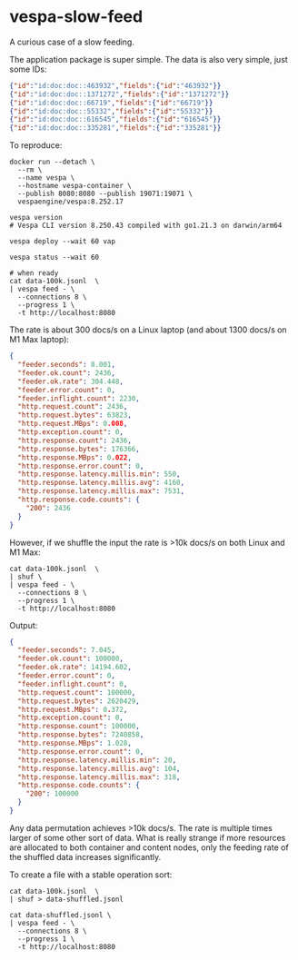 # vespa-slow-feed
A curious case of a slow feeding.

The application package is super simple.
The data is also very simple, just some IDs:

```json
{"id":"id:doc:doc::463932","fields":{"id":"463932"}}
{"id":"id:doc:doc::1371272","fields":{"id":"1371272"}}
{"id":"id:doc:doc::66719","fields":{"id":"66719"}}
{"id":"id:doc:doc::55332","fields":{"id":"55332"}}
{"id":"id:doc:doc::616545","fields":{"id":"616545"}}
{"id":"id:doc:doc::335281","fields":{"id":"335281"}}
```

To reproduce:

```shell
docker run --detach \
  --rm \
  --name vespa \
  --hostname vespa-container \
  --publish 8080:8080 --publish 19071:19071 \
  vespaengine/vespa:8.252.17

vespa version
# Vespa CLI version 8.250.43 compiled with go1.21.3 on darwin/arm64

vespa deploy --wait 60 vap

vespa status --wait 60

# when ready
cat data-100k.jsonl  \
| vespa feed - \
  --connections 8 \
  --progress 1 \
  -t http://localhost:8080
```

The rate is about 300 docs/s on a Linux laptop (and about 1300 docs/s on M1 Max laptop):
```json
{
  "feeder.seconds": 8.001,
  "feeder.ok.count": 2436,
  "feeder.ok.rate": 304.448,
  "feeder.error.count": 0,
  "feeder.inflight.count": 2230,
  "http.request.count": 2436,
  "http.request.bytes": 63823,
  "http.request.MBps": 0.008,
  "http.exception.count": 0,
  "http.response.count": 2436,
  "http.response.bytes": 176366,
  "http.response.MBps": 0.022,
  "http.response.error.count": 0,
  "http.response.latency.millis.min": 550,
  "http.response.latency.millis.avg": 4160,
  "http.response.latency.millis.max": 7531,
  "http.response.code.counts": {
    "200": 2436
  }
}
```

However, if we shuffle the input the rate is >10k docs/s on both Linux and M1 Max:
```shell
cat data-100k.jsonl  \
| shuf \
| vespa feed - \
  --connections 8 \
  --progress 1 \
  -t http://localhost:8080
```

Output:

```json
{
  "feeder.seconds": 7.045,
  "feeder.ok.count": 100000,
  "feeder.ok.rate": 14194.602,
  "feeder.error.count": 0,
  "feeder.inflight.count": 0,
  "http.request.count": 100000,
  "http.request.bytes": 2620429,
  "http.request.MBps": 0.372,
  "http.exception.count": 0,
  "http.response.count": 100000,
  "http.response.bytes": 7240858,
  "http.response.MBps": 1.028,
  "http.response.error.count": 0,
  "http.response.latency.millis.min": 20,
  "http.response.latency.millis.avg": 104,
  "http.response.latency.millis.max": 318,
  "http.response.code.counts": {
    "200": 100000
  }
}
```

Any data permutation achieves >10k docs/s.
The rate is multiple times larger of some other sort of data.
What is really strange if more resources are allocated to both container and content nodes, only the feeding rate of the shuffled data increases significantly.

To create a file with a stable operation sort:
```shell
cat data-100k.jsonl  \
| shuf > data-shuffled.jsonl

cat data-shuffled.jsonl \
| vespa feed - \
  --connections 8 \
  --progress 1 \
  -t http://localhost:8080
```
